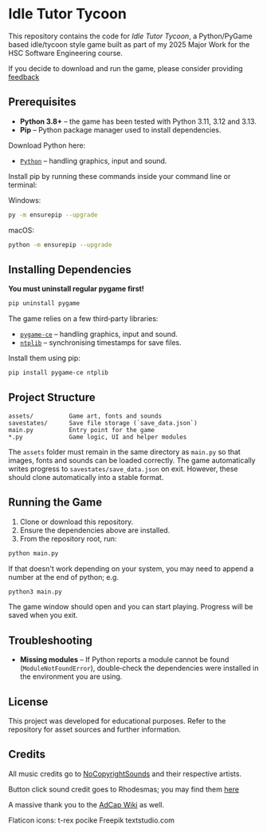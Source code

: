 # Idle Tutor Tycoon

This repository contains the code for *Idle Tutor Tycoon*, a Python/PyGame based idle/tycoon style game built as part of my 2025 Major Work for the HSC Software Engineering course.

If you decide to download and run the game, please consider providing [feedback](https://forms.gle/2QGpXSdpPDwUaMZD6)

## Prerequisites

- **Python 3.8+** – the game has been tested with Python 3.11, 3.12 and 3.13.
- **Pip** – Python package manager used to install dependencies.

Download Python here:
- [`Python`](https://www.python.org/downloads/) – handling graphics, input and sound.

Install pip by running these commands inside your command line or terminal:

Windows:
```bash
py -m ensurepip --upgrade
```
macOS:
```bash
python -m ensurepip --upgrade
```
## Installing Dependencies


**You must uninstall regular pygame first!**
```bash
pip uninstall pygame
```


The game relies on a few third‑party libraries:

- [`pygame-ce`](https://pypi.org/project/pygame-ce/) – handling graphics, input and sound.
- [`ntplib`](https://pypi.org/project/ntplib/) – synchronising timestamps for save files.

Install them using pip:

```bash
pip install pygame-ce ntplib
```

## Project Structure

```
assets/          Game art, fonts and sounds
savestates/      Save file storage (`save_data.json`)
main.py          Entry point for the game
*.py             Game logic, UI and helper modules
```

The `assets` folder must remain in the same directory as `main.py` so that images, fonts and sounds can be loaded correctly. The game automatically writes progress to `savestates/save_data.json` on exit. However, these should clone automatically into a stable format.

## Running the Game

1. Clone or download this repository.
2. Ensure the dependencies above are installed.
3. From the repository root, run:

```bash
python main.py
```
If that doesn't work depending on your system, you may need to append a number at the end of python; e.g.
```bash
python3 main.py
```

The game window should open and you can start playing. Progress will be saved when you exit.

## Troubleshooting

- **Missing modules** – If Python reports a module cannot be found (`ModuleNotFoundError`), double‑check the dependencies were installed in the environment you are using.

## License
This project was developed for educational purposes. Refer to the repository for asset sources and further information.

## Credits
All music credits go to [NoCopyrightSounds](https://ncs.io) and their respective artists.

Button click sound credit goes to Rhodesmas; you may find them [here](https://freesound.org/people/rhodesmas/sounds/380291/)

A massive thank you to the [AdCap Wiki](https://adventure-capitalist.fandom.com/wiki/AdVenture_Capitalist_Wiki) as well. 

Flaticon icons:
t-rex
pocike
Freepik
textstudio.com

